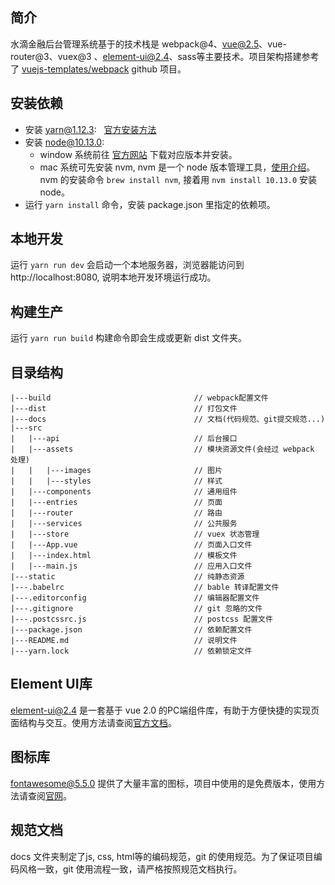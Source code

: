 ## 简介 ##
水滴金融后台管理系统基于的技术栈是 webpack@4、vue@2.5、vue-router@3、vuex@3
、element-ui@2.4、sass等主要技术。项目架构搭建参考了 [vuejs-templates/webpack](https://github.com/vuejs-templates/webpack) github 项目。


## 安装依赖 ##
- 安装 yarn@1.12.3: &nbsp; [官方安装方法](https://www.yarnpkg.com/zh-Hans/docs/install#mac-stable)
- 安装 node@10.13.0: 
  - window 系统前往 [官方网站](https://nodejs.org/en/download/) 下载对应版本并安装。
  - mac 系统可先安装 nvm, nvm 是一个 node 版本管理工具，[使用介绍](https://github.com/creationix/nvm/blob/master/README.md)。nvm 的安装命令 `brew install nvm`, 接着用 `nvm install 10.13.0` 安装 node。
- 运行 `yarn install` 命令，安装 package.json 里指定的依赖项。
   

## 本地开发 ##
运行 `yarn run dev` 会启动一个本地服务器，浏览器能访问到 http://localhost:8080, 说明本地开发环境运行成功。


## 构建生产 ##
运行 `yarn run build` 构建命令即会生成或更新 dist 文件夹。


## 目录结构 ##
    |---build                                // webpack配置文件
    |---dist                                 // 打包文件
    |---docs                                 // 文档(代码规范、git提交规范...)
    |---src 
    |   |---api                              // 后台接口 
    |   |---assets                           // 模块资源文件(会经过 webpack 处理)
    |   |   |---images                       // 图片
    |   |   |---styles                       // 样式
    |   |---components                       // 通用组件
    |   |---entries                          // 页面
    |   |---router                           // 路由
    |   |---services                         // 公共服务
    |   |---store                            // vuex 状态管理
    |   |---App.vue                          // 页面入口文件
    |   |---index.html                       // 模板文件
    |   |---main.js                          // 应用入口文件
    |---static                               // 纯静态资源
    |---.babelrc                             // bable 转译配置文件
    |---.editorconfig                        // 编辑器配置文件
    |---.gitignore                           // git 忽略的文件
    |---.postcssrc.js                        // postcss 配置文件
    |---package.json                         // 依赖配置文件
    |---README.md                            // 说明文件  
    |---yarn.lock                            // 依赖锁定文件
  

## Element UI库 ##
element-ui@2.4 是一套基于 vue 2.0 的PC端组件库，有助于方便快捷的实现页面结构与交互。使用方法请查阅[官方文档](https://www.yarnpkg.com/zh-Hans/docs/install#mac-stable)。


## 图标库 ##
fontawesome@5.5.0 提供了大量丰富的图标，项目中使用的是免费版本，使用方法请查阅[官网](https://fontawesome.com/icons)。


## 规范文档 ##
docs 文件夹制定了js, css, html等的编码规范，git 的使用规范。为了保证项目编码风格一致，git 使用流程一致，请严格按照规范文档执行。

